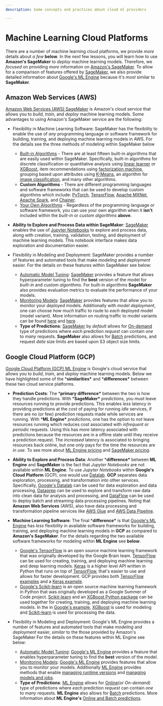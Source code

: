 ```yaml
---
description: Some concepts and practices about cloud ml providers

---
```


# Machine Learning Cloud Platforms

There are a number of machine learning cloud platforms, we provide *more* details about *a few* **below**. In the *next* few lessons, you will learn how to use **Amazon's SageMaker** to *deploy* machine learning models. Therefore, we *focused* on providing *more* information on [Amazon's SageMaker](https://aws.amazon.com/sagemaker/). To allow for a comparison of features offered by [SageMaker](https://aws.amazon.com/sagemaker/), we also provide detailed information about [Google's ML Engine](https://cloud.google.com/ml-engine/) because it's *most* similar to **SageMaker**.

## Amazon Web Services (AWS)

[Amazon Web Services (AWS) SageMaker](https://aws.amazon.com/sagemaker/) is Amazon's cloud service that allows you to *build*, *train*, and *deploy* machine learning models. Some advantages to using Amazon's SageMaker service are the following:

- Flexibility in Machine Learning Software: SageMaker has the flexibility to enable the use of *any* programming language or software framework for building, training, and deploying machine learning models in AWS. For the details see the three methods of modeling within SageMaker below
  - [Built-in Algorithms](https://docs.aws.amazon.com/sagemaker/latest/dg/algos.html) - There are at least fifteen built-in algorithms that are easily used within SageMaker. Specifically, built-in algorithms for discrete classification or quantitative analysis using [linear learner](https://docs.aws.amazon.com/sagemaker/latest/dg/linear-learner.html) or [XGBoost](https://docs.aws.amazon.com/sagemaker/latest/dg/xgboost.html), item recommendations using [factorization machine](https://docs.aws.amazon.com/sagemaker/latest/dg/fact-machines.html), grouping based upon attributes using [K-Means](https://docs.aws.amazon.com/sagemaker/latest/dg/k-means.html), an algorithm for [image classification](https://docs.aws.amazon.com/sagemaker/latest/dg/image-classification.html), and many other algorithms.
  - **Custom Algorithms** - There are different programming languages and software frameworks that can be used to develop custom algorithms which include: [PyTorch](https://docs.aws.amazon.com/sagemaker/latest/dg/pytorch.html), [TensorFlow](https://docs.aws.amazon.com/sagemaker/latest/dg/tf.html), [Apache MXNet](https://docs.aws.amazon.com/sagemaker/latest/dg/mxnet.html), [Apache Spark](https://docs.aws.amazon.com/sagemaker/latest/dg/apache-spark.html), and [Chainer](https://docs.aws.amazon.com/sagemaker/latest/dg/chainer.html).
  - [Your Own Algorithms](https://docs.aws.amazon.com/sagemaker/latest/dg/your-algorithms.html) - Regardless of the programming language or software framework, you can use your own algorithm when it **isn't** included within the *built-in* or *custom algorithms* **above**.
- **Ability to Explore and Process Data within SageMaker**: [SageMaker](https://aws.amazon.com/sagemaker/) enables the use of [Jupyter Notebooks](https://docs.aws.amazon.com/sagemaker/latest/dg/nbi.html) to explore and process data, along with creation, training, validation, testing, and deployment of machine learning models. This notebook interface makes data exploration and documentation easier.

- Flexibility in Modeling and Deployment: SageMaker provides a number of features and automated tools that make *modeling* and *deployment* easier. For the details on these features within SageMaker see below:
  - [Automatic Model Tuning](https://docs.aws.amazon.com/sagemaker/latest/dg/automatic-model-tuning.html): [SageMaker](https://aws.amazon.com/sagemaker/) provides a feature that allows hyperparameter tuning to find the **best** version of the model for *built-in* and *custom algorithms*. For built-in algorithms **SageMaker** also provides evaluation metrics to evaluate the performance of your models.
  - [Monitoring Models](https://docs.aws.amazon.com/sagemaker/latest/dg/monitoring-overview.html): [SageMaker](https://aws.amazon.com/sagemaker/) provides features that allow you to monitor your *deployed* models. Additionally with *model deployment*, one can choose *how much* traffic to route to *each* deployed model (model variant). More information on routing traffic to model variants can be found [here](https://docs.aws.amazon.com/sagemaker/latest/dg/API_ProductionVariant.html) and [here](https://docs.aws.amazon.com/sagemaker/latest/dg/API_CreateEndpointConfig.html) .
  - **Type of Predictions**: [SageMaker](https://aws.amazon.com/sagemaker/) by *default* allows for [On-demand](https://docs.aws.amazon.com/sagemaker/latest/dg/ex1-test-model.html) type of predictions where *each* prediction *request* can contain *one* to *many* requests. **SageMaker** also allows for [Batch](https://docs.aws.amazon.com/sagemaker/latest/dg/how-it-works-batch.html) predictions, and request *data* size limits are based upon S3 object size limits.



## Google Cloud Platform (GCP)

[Google Cloud Platform (GCP) ML Engine](https://cloud.google.com/ml-engine/) is Google's cloud service that allows you to *build*, *train*, and *deploy* machine learning models. Below we have highlighted some of the ***similarities\*** and ***differences\*** between these two cloud service platforms.

- **Prediction Costs**: The ***primary difference\*** between the two is how they handle predictions. With ***SageMaker\*** *predictions*, you must leave resources running to provide predictions. This enables *less* latency in providing predictions at the *cost* of paying for running *idle* services, if there are no (or few) prediction requests made while services are running. With ***ML Engine\*** *predictions*, one has the option to *not* leave resources running which reduces cost associated with *infrequent* or *periodic* requests. Using this has *more* latency associated with predictions because the resources are in a offline state until they receive a prediction request. The *increased* latency is associated to bringing resources back online, but one *only* pays for the time the resources are *in use*. To see more about [ML Engine pricing](https://cloud.google.com/ml-engine/docs/pricing#node-hour) and [SageMaker pricing](https://cloud.google.com/ml-engine/docs/pricing#node-hour).

- **Ability to Explore and Process Data**: Another ***difference\*** between **ML Engine** and **SageMaker** is the fact that *Jupyter Notebooks* are not available within **ML Engine**. To use *Jupyter Notebooks* within **Google's Cloud Platform** (GCP), one would use [Datalab](https://cloud.google.com/datalab/docs/). **GCP** separates data exploration, processing, and transformation into other services. Specifically, [Google's Datalab](https://cloud.google.com/datalab/docs/) can be used for data exploration and data processing, [Dataprep](https://cloud.google.com/dataprep/docs/) can be used to explore and transform raw data into clean data for analysis and processing, and [DataFlow](https://cloud.google.com/dataflow/docs/) can be used to deploy batch and streaming data processing pipelines. Noting that **Amazon Web Services** (AWS), also have data processing and transformation pipeline services like [AWS Glue](https://aws.amazon.com/glue/) and [AWS Data Pipeline](https://aws.amazon.com/datapipeline/).

- **Machine Learning Software**: The final ***difference\*** is that [Google's ML Engine](https://cloud.google.com/ml-engine/) has *less* flexibility in available software frameworks for building, training, and deploying machine learning models in **GCP** as compared to **Amazon's SageMaker**. For the details regarding the two available software frameworks for modeling within **ML Engine** see **below**.
  - [Google's TensorFlow](https://cloud.google.com/ml-engine/docs/tensorflow/) is an open source machine learning framework that was originally developed by the Google Brain team. [TensorFlow](https://www.tensorflow.org/) can be used for creating, training, and deploying machine learning and deep learning models. [Keras](https://keras.io/) is a higher level API written in Python that runs on top of [TensorFlow](https://www.tensorflow.org/), that's easier to use and allows for faster development. GCP provides both [TensorFlow examples](https://cloud.google.com/ml-engine/docs/tensorflow/samples) and a [Keras example](https://cloud.google.com/ml-engine/docs/tensorflow/samples#census-keras).
  - [Google's Scikit-learn](https://cloud.google.com/ml-engine/docs/scikit/) is an open source machine learning framework in Python that was originally developed as a Google Summer of Code project. [Scikit-learn](https://cloud.google.com/ml-engine/docs/scikit/) and an [XGBoost Python package](https://xgboost.readthedocs.io/en/latest/python/index.html) can be used together for creating, training, and deploying machine learning models. In the in [Google's example](https://cloud.google.com/ml-engine/docs/scikit/training-xgboost), [XGBoost](https://xgboost.readthedocs.io/en/latest/python/index.html) is used for modeling and [Scikit-learn](https://cloud.google.com/ml-engine/docs/scikit/) is used for processing the data.

- Flexibility in Modeling and Deployment: Google's ML Engine provides a number of features and automated tools that make *modeling* and *deployment* easier, *similar* to the those provided by Amazon's SageMaker For the details on these features within ML Engine see below:
  - [Automatic Model Tuning](https://cloud.google.com/ml-engine/docs/tensorflow/hyperparameter-tuning-overview): [Google's ML Engine](https://cloud.google.com/ml-engine/) provides a feature that enables hyperparameter tuning to find the **best** version of the model.
  - [Monitoring Models](https://cloud.google.com/ml-engine/docs/tensorflow/monitor-training): [Google's ML Engine](https://cloud.google.com/ml-engine/) provides features that allow you to monitor your models. Additionally [ML Engine](https://cloud.google.com/ml-engine/) provides methods that enable [managing runtime versions](https://cloud.google.com/ml-engine/docs/tensorflow/versioning) and [managing models and jobs](https://cloud.google.com/ml-engine/docs/tensorflow/managing-models-jobs).
  - **Type of Predictions**: [ML Engine](https://cloud.google.com/ml-engine/) allows for [Online](https://cloud.google.com/ml-engine/docs/tensorflow/online-predict)(*or On-demand*) type of predictions where *each* prediction *request* can contain *one* to *many* requests. **ML Engine** also allows for [Batch](https://cloud.google.com/ml-engine/docs/tensorflow/batch-predict) predictions. More information about **ML Engine's** [Online and Batch predictions](https://cloud.google.com/ml-engine/docs/tensorflow/online-vs-batch-prediction).